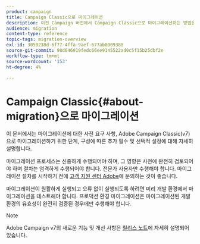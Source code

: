 ```yaml
---
product: campaign
title: Campaign Classic으로 마이그레이션
description: 이전 Campaign 버전에서 Campaign Classic으로 마이그레이션하는 방법을 알아봅니다
audience: migration
content-type: reference
topic-tags: migration-overview
exl-id: 3050238d-6f77-4ffa-9aef-677ab8009388
source-git-commit: 98d646919fedc66ee9145522ad0c5f15b25dbf2e
workflow-type: tm+mt
source-wordcount: '153'
ht-degree: 4%

---
```


# Campaign Classic{#about-migration}으로 마이그레이션

이 문서에서는 마이그레이션에 대한 사전 요구 사항, Adobe Campaign Classic(v7)으로 마이그레이션하기 위한 단계, 구성에 따른 추가 필수 및 선택적 설정에 대해 자세히 설명합니다.

마이그레이션 프로세스는 신중하게 수행되어야 하며, 그 영향은 사전에 완전히 검토되어야 하며 절차는 엄격하게 수행되어야 합니다. 전문가 사용자만 수행해야 합니다. 마이그레이션 절차를 시작하기 전에 [고객 지원 센터 Adobe](https://helpx.adobe.com/kr/enterprise/admin-guide.html/enterprise/using/support-for-experience-cloud.ug.html)에 문의하는 것이 좋습니다.

마이그레이션이 원활하게 실행되고 오류 없이 실행되도록 하려면 미리 개발 환경에서 마이그레이션을 테스트해야 합니다. 프로덕션 환경 마이그레이션은 마이그레이션된 개발 환경의 유효성이 완전히 검증된 경우에만 수행해야 합니다.

>[!NOTE]
>
>Adobe Campaign v7의 새로운 기능 및 개선 사항은 [릴리스 노트](../../rn/using/latest-release.md)에 자세히 설명되어 있습니다.
